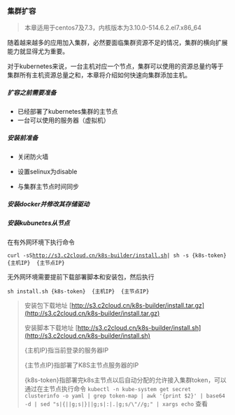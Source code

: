 ### 集群扩容

> 本章适用于centos7及7.3，内核版本为3.10.0-514.6.2.el7.x86\_64

随着越来越多的应用加入集群，必然要面临集群资源不足的情况，集群的横向扩展能力就显得尤为重要。

对于kubernetes来说，一台主机对应一个节点，集群可以使用的资源总量约等于集群所有主机资源总量之和，本章将介绍如何快速向集群添加主机。

##### 扩容之前需要准备

* 已经部署了kubernetes集群的主节点
* 一台可以使用的服务器（虚拟机）

##### 安装前准备

* 关闭防火墙
* 设置selinux为disable

* 与集群主节点时间同步

##### 安装docker并修改其存储驱动

##### 安装kubunetes从节点

在有外网环境下执行命令

`curl -sS`[`http://s3.c2cloud.cn/k8s-builder/install.sh`](http://s3.c2cloud.cn/k8s-builder/install.sh)`| sh -s {k8s-token}  {主机IP}  {主节点IP}`

无外网环境需要提前下载部署脚本和安装包，然后执行

```
sh install.sh {k8s-token}  {主机IP}  {主节点IP}
```

> 安装包下载地址 [http://s3.c2cloud.cn/k8s-builder/install.tar.gz](http://s3.c2cloud.cn/k8s-builder/install.tar.gz)
>
> 安装脚本下载地址 [http://s3.c2cloud.cn/k8s-builder/install.sh](http://s3.c2cloud.cn/k8s-builder/install.sh)
>
> {主机IP}指当前登录的服务器IP
>
> {主节点IP}指部署了K8S主节点服务器的IP
>
> {k8s-token}指部署完k8s主节点以后自动分配的允许接入集群token，可以通过在主节点执行命令 `kubectl -n kube-system get secret clusterinfo -o yaml | grep token-map | awk '{print $2}' | base64 -d | sed "s|{||g;s|}||g;s|:|.|g;s/\"//g;" | xargs echo` 查看



